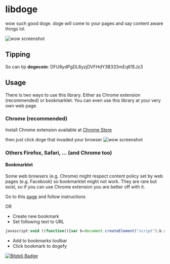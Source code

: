 libdoge
=======

wow such good doge. doge will come to your pages and say content aware things lol.

![wow screenshot](https://raw.github.com/nmougino/libdoge/master/screenshots/libdoge.gif)

## Tipping
So can tip **dogecoin**: DFU8ydPgDL6yzjDVFHdY3B333mEq61EJz3

## Usage
There is two ways to use this library. Either as Chrome extension (recommended) or bookmarklet. You can even use this library at your very own web page.

### Chrome (recommended)
Install Chrome extension available at [Chrome Store][chromestore]


then just click doge that invaded your browser
![wow screenshot](https://raw.github.com/nmougino/libdoge/master/screenshots/chrome-extension.png)


### Others Firefox, Safari, ... (and Chrome too) 

#### Bookmarklet
Some web browsers (e.g. Chrome) might respect content policy set by web pages (e.g. Facebook) so bookmarklet might not work. They are rare but exist, so if you can use Chrome extension you are better off with it.

Go to this [page][bookmarklet] and follow instructions

OR

* Create new bookmark
* Set following text to URL

```javascript
javascript:void ((function(){var b=document.createElement("script");b.setAttribute("src","https://raw.github.com/nmougino/libdoge/master/libdoge/bookmarklet-min.js");document.body.appendChild(b)})());
```

* Add to bookmarks toolbar
* Click bookmark to dogefy


[![Bitdeli Badge](https://d2weczhvl823v0.cloudfront.net/nmougino/libdoge/trend.png)](https://bitdeli.com/free "Bitdeli Badge")

   [chromestore]: https://chrome.google.com/webstore/detail/such-good-doge/ifbchccfedjkkhlnffjckaghjdpchhmo  "Chrome store"
   [bookmarklet]: https://rawgithub.com/nmougino/libdoge/master/bookmarklet.html "Doge"
   [wikibookmarklet]: http://en.wikipedia.org/wiki/Bookmarklet "Bookmarklet"
